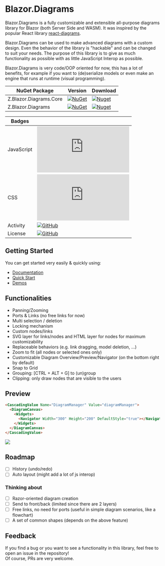 # Blazor.Diagrams

Blazor.Diagrams is a fully customizable and extensible all-purpose diagrams library for Blazor (both Server Side and WASM). It was inspired by the popular React library [react-diagrams](https://github.com/projectstorm/react-diagrams).

Blazor.Diagrams can be used to make advanced diagrams with a custom design. Even the behavior of the library is "hackable" and can be changed to suit your needs. The purpose of this library is to give as much functionality as possible with as little JavaScript Interop as possible.

Blazor.Diagrams is very code/OOP oriented for now, this has a lot of benefits, for example if you want to (de)serialize models or even make an engine that runs at runtime (visual programming).

| NuGet Package          | Version                                                                                                                      | Download                                                                                                                      |
| ---------------------- | ---------------------------------------------------------------------------------------------------------------------------- | ----------------------------------------------------------------------------------------------------------------------------- |
| Z.Blazor.Diagrams.Core | [![NuGet](https://img.shields.io/nuget/v/Z.Blazor.Diagrams.Core.svg)](https://www.nuget.org/packages/Z.Blazor.Diagrams.Core) | [![Nuget](https://img.shields.io/nuget/dt/Z.Blazor.Diagrams.Core.svg)](https://www.nuget.org/packages/Z.Blazor.Diagrams.Core) |
| Z.Blazor.Diagrams      | [![NuGet](https://img.shields.io/nuget/v/Z.Blazor.Diagrams.svg)](https://www.nuget.org/packages/Z.Blazor.Diagrams)           | [![Nuget](https://img.shields.io/nuget/dt/Z.Blazor.Diagrams.svg)](https://www.nuget.org/packages/Z.Blazor.Diagrams)           |

| Badges     |                                                                                                                                    |
| ---------- | ---------------------------------------------------------------------------------------------------------------------------------- |
| JavaScript | ![GitHub file size in bytes](https://img.shields.io/github/size/zHaytam/Blazor.Diagrams/src/Blazor.Diagrams/wwwroot/script.js)     |
| CSS        | ![GitHub file size in bytes](https://img.shields.io/github/size/zHaytam/Blazor.Diagrams/src/Blazor.Diagrams/wwwroot/style.css)     |
| Activity   | [![GitHub](https://img.shields.io/github/last-commit/zHaytam/Blazor.Diagrams/develop)](https://github.com/zHaytam/Blazor.Diagrams) |
| License    | [![GitHub](https://img.shields.io/github/license/zHaytam/Blazor.Diagrams.svg)](https://github.com/zHaytam/Blazor.Diagrams)         |

## Getting Started

You can get started very easily & quickly using:

- [Documentation](https://blazor-diagrams.zhaytam.com/)
- [Quick Start](https://blazor-diagrams.zhaytam.com/quickstart)
- [Demos](https://blazor-diagrams.zhaytam.com/demos/simple)

## Functionalities

- Panning/Zooming
- Ports & Links (no free links for now)
- Multi selection / deletion
- Locking mechanism
- Custom nodes/links
- SVG layer for links/nodes and HTML layer for nodes for maximum customizability
- Replaceable behaviors (e.g. link dragging, model deletion, ...)
- Zoom to fit (all nodes or selected ones only)
- Customizable Diagram Overview/Preview/Navigator (on the bottom right by default)
- Snap to Grid
- Grouping: [CTRL + ALT + G] to (un)group
- Clipping: only draw nodes that are visible to the users

## Preview

```html
<CascadingValue Name="DiagramManager" Value="diagramManager">
  <DiagramCanvas>
    <Widgets>
      <Navigator Width="300" Height="200" DefaultStyle="true"></Navigator>
    </Widgets>
  </DiagramCanvas>
</CascadingValue>
```

![](https://i.imgur.com/k4UThmh.png)

## Roadmap

- [ ] History (undo/redo)
- [ ] Auto layout (might add a lot of js interop)

### Thinking about

- [ ] Razor-oriented diagram creation
- [ ] Send to front/back (limited since there are 2 layers)
- [ ] Free links, no need for ports (useful in simple diagram scenarios, like a flowchart)
- [ ] A set of common shapes (depends on the above feature)

## Feedback

If you find a bug or you want to see a functionality in this library, feel free to open an issue in the repository!  
Of course, PRs are very welcome.
